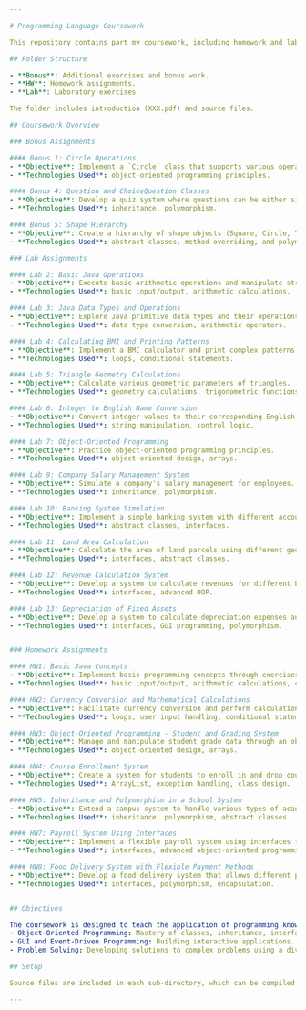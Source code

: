 ```yaml
---

# Programming Language Coursework

This repository contains part my coursework, including homework and labs, for Programming Language I and II. 

## Folder Structure

- **Bonus**: Additional exercises and bonus work.
- **HW**: Homework assignments.
- **Lab**: Laboratory exercises.

The folder includes introduction (XXX.pdf) and source files.

## Coursework Overview

### Bonus Assignments

#### Bonus 1: Circle Operations
- **Objective**: Implement a `Circle` class that supports various operations including calculating area and circumference, and determining spatial relationships with points and other circles.
- **Technologies Used**: object-oriented programming principles.

#### Bonus 4: Question and ChoiceQuestion Classes
- **Objective**: Develop a quiz system where questions can be either simple or multiple-choice, leveraging object-oriented design principles like inheritance and polymorphism.
- **Technologies Used**: inheritance, polymorphism.

#### Bonus 5: Shape Hierarchy
- **Objective**: Create a hierarchy of shape objects (Square, Circle, Triangle) that inherit from a `Shape` abstract class, each implementing specific methods to compute area and perimeter.
- **Technologies Used**: abstract classes, method overriding, and polymorphism.

### Lab Assignments

#### Lab 2: Basic Java Operations
- **Objective**: Execute basic arithmetic operations and manipulate strings.
- **Technologies Used**: basic input/output, arithmetic calculations.

#### Lab 3: Java Data Types and Operations
- **Objective**: Explore Java primitive data types and their operations.
- **Technologies Used**: data type conversion, arithmetic operators.

#### Lab 4: Calculating BMI and Printing Patterns
- **Objective**: Implement a BMI calculator and print complex patterns.
- **Technologies Used**: loops, conditional statements.

#### Lab 5: Triangle Geometry Calculations
- **Objective**: Calculate various geometric parameters of triangles.
- **Technologies Used**: geometry calculations, trigonometric functions.

#### Lab 6: Integer to English Name Conversion
- **Objective**: Convert integer values to their corresponding English names.
- **Technologies Used**: string manipulation, control logic.

#### Lab 7: Object-Oriented Programming
- **Objective**: Practice object-oriented programming principles.
- **Technologies Used**: object-oriented design, arrays.

#### Lab 9: Company Salary Management System
- **Objective**: Simulate a company's salary management for employees.
- **Technologies Used**: inheritance, polymorphism.

#### Lab 10: Banking System Simulation
- **Objective**: Implement a simple banking system with different account types.
- **Technologies Used**: abstract classes, interfaces.

#### Lab 11: Land Area Calculation
- **Objective**: Calculate the area of land parcels using different geometric shapes.
- **Technologies Used**: interfaces, abstract classes.

#### Lab 12: Revenue Calculation System
- **Objective**: Develop a system to calculate revenues for different business models.
- **Technologies Used**: interfaces, advanced OOP.

#### Lab 13: Depreciation of Fixed Assets
- **Objective**: Develop a system to calculate depreciation expenses and book values of fixed assets like vehicles and machines using different methods.
- **Technologies Used**: interfaces, GUI programming, polymorphism.


### Homework Assignments

#### HW1: Basic Java Concepts
- **Objective**: Implement basic programming concepts through exercises such as area calculations and a cashier system simulation.
- **Technologies Used**: basic input/output, arithmetic calculations, conditional statements.

#### HW2: Currency Conversion and Mathematical Calculations
- **Objective**: Facilitate currency conversion and perform calculations like finding the highest common factor and calculating factorials using loops.
- **Technologies Used**: loops, user input handling, conditional statements.

#### HW3: Object-Oriented Programming - Student and Grading System
- **Objective**: Manage and manipulate student grade data through an object-oriented approach, implementing functionalities to add and calculate grades.
- **Technologies Used**: object-oriented design, arrays.

#### HW4: Course Enrollment System
- **Objective**: Create a system for students to enroll in and drop courses while managing their credit limits and course capacities.
- **Technologies Used**: ArrayList, exception handling, class design.

#### HW5: Inheritance and Polymorphism in a School System
- **Objective**: Extend a campus system to handle various types of academic personnel including students with double majors and instructors.
- **Technologies Used**: inheritance, polymorphism, abstract classes.

#### HW7: Payroll System Using Interfaces
- **Objective**: Implement a flexible payroll system using interfaces to calculate wages and overtime for different types of employees.
- **Technologies Used**: interfaces, advanced object-oriented programming.

#### HW8: Food Delivery System with Flexible Payment Methods
- **Objective**: Develop a food delivery system that allows different payment methods and manages customer orders and payment processing.
- **Technologies Used**: interfaces, polymorphism, encapsulation.


## Objectives

The coursework is designed to teach the application of programming knowledge in solving real-world problems using Java. It emphasizes:
- Object-Oriented Programming: Mastery of classes, inheritance, interfaces, and polymorphism.
- GUI and Event-Driven Programming: Building interactive applications.
- Problem Solving: Developing solutions to complex problems using a divide and conquer approach.

## Setup

Source files are included in each sub-directory, which can be compiled and run using any standard Java development environment.

---
```

